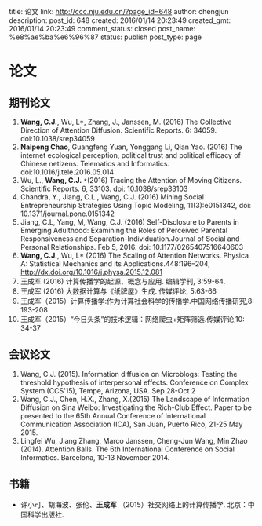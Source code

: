 title: 论文
link: http://ccc.nju.edu.cn/?page_id=648
author: chengjun
description: 
post_id: 648
created: 2016/01/14 20:23:49
created_gmt: 2016/01/14 20:23:49
comment_status: closed
post_name: %e8%ae%ba%e6%96%87
status: publish
post_type: page

# 论文

## 期刊论文

  1. **Wang, C.J.**, Wu, L*, Zhang, J., Janssen, M. (2016) The Collective Direction of Attention Diffusion. Scientific Reports. 6: 34059. doi:10.1038/srep34059
  2. **Naipeng Chao**, Guangfeng Yuan, Yonggang Li, Qian Yao. (2016) The internet ecological perception, political trust and political efficacy of Chinese netizens. Telematics and Informatics. doi:10.1016/j.tele.2016.05.014
  3. Wu, L., **Wang, C.J.** `*`(2016) Tracing the Attention of Moving Citizens. Scientific Reports. 6, 33103. doi: 10.1038/srep33103
  4. Chandra, Y., Jiang, C.L., Wang, C.J. (2016) Mining Social Entrepreneurship Strategies Using Topic Modeling, 11(3):e0151342, doi: 10.1371/journal.pone.0151342
  5. Jiang, C.L, Yang, M, Wang, C.J. (2016) Self-Disclosure to Parents in Emerging Adulthood: Examining the Roles of Perceived Parental Responsiveness and Separation-Individuation.Journal of Social and Personal Relationships. Feb 5, 2016. doi: 10.1177/0265407516640603
  6. **Wang, C.J.**, Wu, L* (2016) The Scaling of Attention Networks. Physica A: Statistical Mechanics and its Applications.448:196–204, http://dx.doi.org/10.1016/j.physa.2015.12.081
  7. 王成军 (2016) 计算传播学的起源、概念与应用. 编辑学刊, 3:59-64.
  8. 王成军 (2016) 大数据计算与《纸牌屋》生成. 传媒评论, 5:63-66
  9. 王成军（2015）计算传播学:作为计算社会科学的传播学.中国网络传播研究,8: 193-208
  10. 王成军（2015）“今日头条”的技术逻辑：网络爬虫+矩阵筛选.传媒评论,10: 34-37

## 会议论文

  1. Wang, C.J. (2015). Information diffusion on Microblogs: Testing the threshold hypothesis of interpersonal effects. Conference on Complex System (CCS'15), Tempe, Arizona, USA. Sep 28-Oct 2
  2. Wang, C.J., Chen, H.X., Zhang, X.(2015) The Landscape of Information Diffusion on Sina Weibo: Investigating the Rich-Club Effect. Paper to be presented to the 65th Annual Conference of International Communication Association (ICA), San Juan, Puerto Rico, 21-25 May 2015.
  3. Lingfei Wu, Jiang Zhang, Marco Janssen, Cheng-Jun Wang, Min Zhao (2014). Attention Balls. The 6th International Conference on Social Informatics. Barcelona, 10-13 November 2014.

## 书籍

  * 许小可、胡海波、张伦、**王成军** （2015）社交网络上的计算传播学. 北京：中国科学出版社.